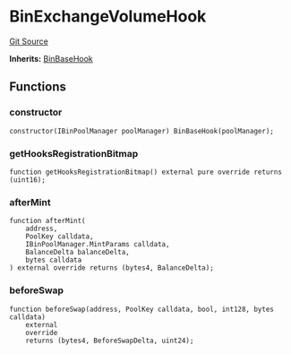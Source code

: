 # BinExchangeVolumeHook
[Git Source](https://github.com/WuEcho/pancake-transaction-oracle-hooks/blob/feca97195ce7999ef87419eab15c366c609ecf4a/src/pool-bin/volume/BinExchangeVolumeHook.sol)

**Inherits:**
[BinBaseHook](/src/pool-bin/BinBaseHook.sol/abstract.BinBaseHook.md)


## Functions
### constructor


```solidity
constructor(IBinPoolManager poolManager) BinBaseHook(poolManager);
```

### getHooksRegistrationBitmap


```solidity
function getHooksRegistrationBitmap() external pure override returns (uint16);
```

### afterMint


```solidity
function afterMint(
    address,
    PoolKey calldata,
    IBinPoolManager.MintParams calldata,
    BalanceDelta balanceDelta,
    bytes calldata
) external override returns (bytes4, BalanceDelta);
```

### beforeSwap


```solidity
function beforeSwap(address, PoolKey calldata, bool, int128, bytes calldata)
    external
    override
    returns (bytes4, BeforeSwapDelta, uint24);
```

